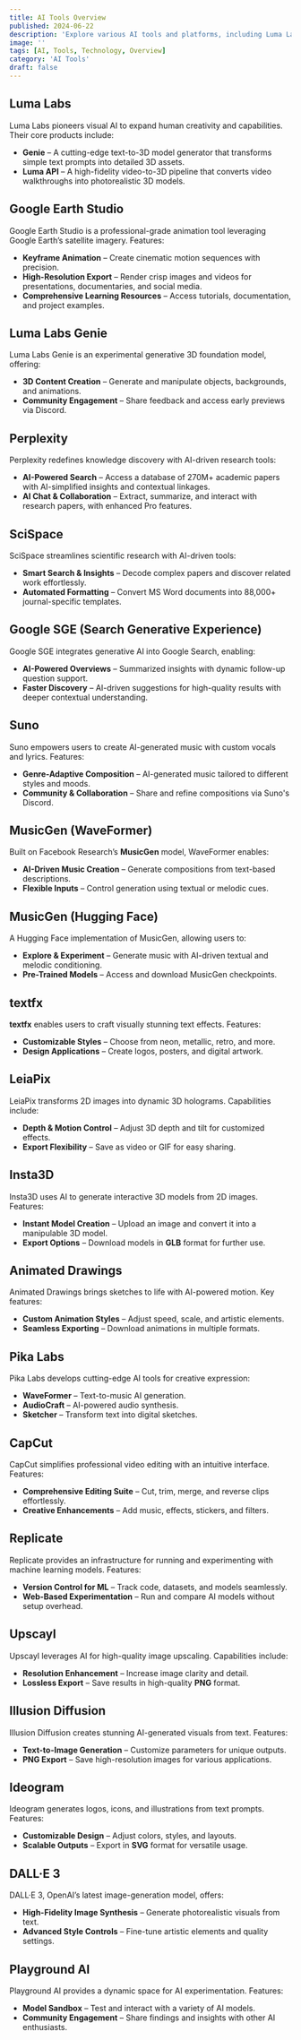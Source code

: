 ```yaml
---
title: AI Tools Overview
published: 2024-06-22
description: 'Explore various AI tools and platforms, including Luma Labs, Google Earth Studio, and more.'
image: ''
tags: [AI, Tools, Technology, Overview]
category: 'AI Tools'
draft: false 
---
```


## Luma Labs

Luma Labs pioneers visual AI to expand human creativity and capabilities. Their core products include:

- **Genie** – A cutting-edge text-to-3D model generator that transforms simple text prompts into detailed 3D assets.
- **Luma API** – A high-fidelity video-to-3D pipeline that converts video walkthroughs into photorealistic 3D models.

## Google Earth Studio

Google Earth Studio is a professional-grade animation tool leveraging Google Earth’s satellite imagery. Features:

- **Keyframe Animation** – Create cinematic motion sequences with precision.
- **High-Resolution Export** – Render crisp images and videos for presentations, documentaries, and social media.
- **Comprehensive Learning Resources** – Access tutorials, documentation, and project examples.

## Luma Labs Genie

Luma Labs Genie is an experimental generative 3D foundation model, offering:

- **3D Content Creation** – Generate and manipulate objects, backgrounds, and animations.
- **Community Engagement** – Share feedback and access early previews via Discord.

## Perplexity

Perplexity redefines knowledge discovery with AI-driven research tools:

- **AI-Powered Search** – Access a database of 270M+ academic papers with AI-simplified insights and contextual linkages.
- **AI Chat & Collaboration** – Extract, summarize, and interact with research papers, with enhanced Pro features.

## SciSpace

SciSpace streamlines scientific research with AI-driven tools:

- **Smart Search & Insights** – Decode complex papers and discover related work effortlessly.
- **Automated Formatting** – Convert MS Word documents into 88,000+ journal-specific templates.

## Google SGE (Search Generative Experience)

Google SGE integrates generative AI into Google Search, enabling:

- **AI-Powered Overviews** – Summarized insights with dynamic follow-up question support.
- **Faster Discovery** – AI-driven suggestions for high-quality results with deeper contextual understanding.

## Suno

Suno empowers users to create AI-generated music with custom vocals and lyrics. Features:

- **Genre-Adaptive Composition** – AI-generated music tailored to different styles and moods.
- **Community & Collaboration** – Share and refine compositions via Suno's Discord.

## MusicGen (WaveFormer)

Built on Facebook Research’s **MusicGen** model, WaveFormer enables:

- **AI-Driven Music Creation** – Generate compositions from text-based descriptions.
- **Flexible Inputs** – Control generation using textual or melodic cues.

## MusicGen (Hugging Face)

A Hugging Face implementation of MusicGen, allowing users to:

- **Explore & Experiment** – Generate music with AI-driven textual and melodic conditioning.
- **Pre-Trained Models** – Access and download MusicGen checkpoints.

## textfx

**textfx** enables users to craft visually stunning text effects. Features:

- **Customizable Styles** – Choose from neon, metallic, retro, and more.
- **Design Applications** – Create logos, posters, and digital artwork.

## LeiaPix

LeiaPix transforms 2D images into dynamic 3D holograms. Capabilities include:

- **Depth & Motion Control** – Adjust 3D depth and tilt for customized effects.
- **Export Flexibility** – Save as video or GIF for easy sharing.

## Insta3D

Insta3D uses AI to generate interactive 3D models from 2D images. Features:

- **Instant Model Creation** – Upload an image and convert it into a manipulable 3D model.
- **Export Options** – Download models in **GLB** format for further use.

## Animated Drawings

Animated Drawings brings sketches to life with AI-powered motion. Key features:

- **Custom Animation Styles** – Adjust speed, scale, and artistic elements.
- **Seamless Exporting** – Download animations in multiple formats.

## Pika Labs

Pika Labs develops cutting-edge AI tools for creative expression:

- **WaveFormer** – Text-to-music AI generation.
- **AudioCraft** – AI-powered audio synthesis.
- **Sketcher** – Transform text into digital sketches.

## CapCut

CapCut simplifies professional video editing with an intuitive interface. Features:

- **Comprehensive Editing Suite** – Cut, trim, merge, and reverse clips effortlessly.
- **Creative Enhancements** – Add music, effects, stickers, and filters.

## Replicate

Replicate provides an infrastructure for running and experimenting with machine learning models. Features:

- **Version Control for ML** – Track code, datasets, and models seamlessly.
- **Web-Based Experimentation** – Run and compare AI models without setup overhead.

## Upscayl

Upscayl leverages AI for high-quality image upscaling. Capabilities include:

- **Resolution Enhancement** – Increase image clarity and detail.
- **Lossless Export** – Save results in high-quality **PNG** format.

## Illusion Diffusion

Illusion Diffusion creates stunning AI-generated visuals from text. Features:

- **Text-to-Image Generation** – Customize parameters for unique outputs.
- **PNG Export** – Save high-resolution images for various applications.

## Ideogram

Ideogram generates logos, icons, and illustrations from text prompts. Features:

- **Customizable Design** – Adjust colors, styles, and layouts.
- **Scalable Outputs** – Export in **SVG** format for versatile usage.

## DALL·E 3

DALL·E 3, OpenAI’s latest image-generation model, offers:

- **High-Fidelity Image Synthesis** – Generate photorealistic visuals from text.
- **Advanced Style Controls** – Fine-tune artistic elements and quality settings.

## Playground AI

Playground AI provides a dynamic space for AI experimentation. Features:

- **Model Sandbox** – Test and interact with a variety of AI models.
- **Community Engagement** – Share findings and insights with other AI enthusiasts.
